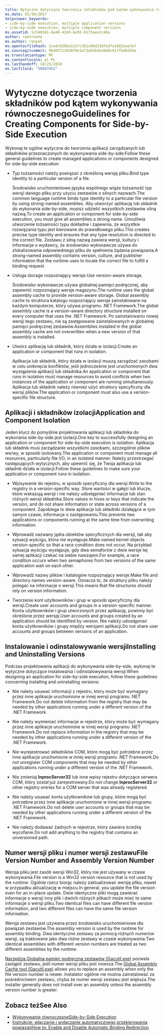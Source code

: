 ```yaml
---
title: Wytyczne dotyczące tworzenia składników pod kątem wykonywania równoczesnego
ms.date: 03/30/2017
helpviewer_keywords:
- side-by-side execution, multiple application versions
- side-by-side execution, multiple component versions
ms.assetid: 5c540161-6e40-42e9-be92-6175aee2c46a
author: rpetrusha
ms.author: ronpet
ms.openlocfilehash: 2cedcb20ba12e7c362c60d33dfedfa1882eaa7e7
ms.sourcegitcommit: 9bd8f213b50f0e1a73e03bd1e840c917fbd6d20a
ms.translationtype: MT
ms.contentlocale: pl-PL
ms.lasthandoff: 10/25/2018
ms.locfileid: "50047452"
---
```

# <a name="guidelines-for-creating-components-for-side-by-side-execution"></a><span data-ttu-id="bb9eb-102">Wytyczne dotyczące tworzenia składników pod kątem wykonywania równoczesnego</span><span class="sxs-lookup"><span data-stu-id="bb9eb-102">Guidelines for Creating Components for Side-by-Side Execution</span></span>
<span data-ttu-id="bb9eb-103">Wykonaj te ogólne wytyczne do tworzenia aplikacji zarządzanych lub składników przeznaczonych do wykonywania side-by-side:</span><span class="sxs-lookup"><span data-stu-id="bb9eb-103">Follow these general guidelines to create managed applications or components designed for side-by-side execution:</span></span>  
  
-   <span data-ttu-id="bb9eb-104">Typ tożsamości należy powiązać z określoną wersję pliku.</span><span class="sxs-lookup"><span data-stu-id="bb9eb-104">Bind type identity to a particular version of a file.</span></span>  
  
     <span data-ttu-id="bb9eb-105">Środowisko uruchomieniowe języka wspólnego wiąże tożsamość typ wersji danego pliku przy użyciu zestawów o silnych nazwach.</span><span class="sxs-lookup"><span data-stu-id="bb9eb-105">The common language runtime binds type identity to a particular file version by using strong-named assemblies.</span></span> <span data-ttu-id="bb9eb-106">Aby utworzyć aplikację lub składnik do wykonania side-by-side, musisz udzielić wszystkich zestawów silną nazwą.</span><span class="sxs-lookup"><span data-stu-id="bb9eb-106">To create an application or component for side-by-side execution, you must give all assemblies a strong name.</span></span> <span data-ttu-id="bb9eb-107">Umożliwia utworzenie tożsamości typu dokładne i zapewnia, że wszystkie rozwiązania typu jest kierowane do prawidłowego pliku.</span><span class="sxs-lookup"><span data-stu-id="bb9eb-107">This creates precise type identity and ensures that any type resolution is directed to the correct file.</span></span> <span data-ttu-id="bb9eb-108">Zestawu z silną nazwą zawiera wersji, kultury i informacje o wydawcy, że środowisko wykonawcze używa do zlokalizowania odpowiedniego pliku do spełnienia żądania powiązania.</span><span class="sxs-lookup"><span data-stu-id="bb9eb-108">A strong-named assembly contains version, culture, and publisher information that the runtime uses to locate the correct file to fulfill a binding request.</span></span>  
  
-   <span data-ttu-id="bb9eb-109">Usługa storage rozpoznający wersje.</span><span class="sxs-lookup"><span data-stu-id="bb9eb-109">Use version-aware storage.</span></span>  
  
     <span data-ttu-id="bb9eb-110">Środowisko wykonawcze używa globalnej pamięci podręcznej, aby zapewnić rozpoznający wersje magazynu.</span><span class="sxs-lookup"><span data-stu-id="bb9eb-110">The runtime uses the global assembly cache to provide version-aware storage.</span></span> <span data-ttu-id="bb9eb-111">Global assembly cache to struktura katalogu rozpoznający wersje zainstalowane na każdym komputerze, który używa programu .NET Framework.</span><span class="sxs-lookup"><span data-stu-id="bb9eb-111">The global assembly cache is a version-aware directory structure installed on every computer that uses the .NET Framework.</span></span> <span data-ttu-id="bb9eb-112">Po zainstalowaniu nowej wersji tego zestawu, nie są zastępowane zainstalowanych w globalnej pamięci podręcznej zestawów.</span><span class="sxs-lookup"><span data-stu-id="bb9eb-112">Assemblies installed in the global assembly cache are not overwritten when a new version of that assembly is installed.</span></span>  
  
-   <span data-ttu-id="bb9eb-113">Utwórz aplikację lub składnik, który działa w izolacji.</span><span class="sxs-lookup"><span data-stu-id="bb9eb-113">Create an application or component that runs in isolation.</span></span>  
  
     <span data-ttu-id="bb9eb-114">Aplikacja lub składnik, który działa w izolacji muszą zarządzać zasobami w celu uniknięcia konfliktów, jeśli jednocześnie jest uruchomionych dwa wystąpienia aplikacji lub składnika.</span><span class="sxs-lookup"><span data-stu-id="bb9eb-114">An application or component that runs in isolation must manage resources to avoid conflicts when two instances of the application or component are running simultaneously.</span></span> <span data-ttu-id="bb9eb-115">Aplikacja lub składnik należy również użyć struktury specyficzny dla wersji plików.</span><span class="sxs-lookup"><span data-stu-id="bb9eb-115">The application or component must also use a version-specific file structure.</span></span>  
  
## <a name="application-and-component-isolation"></a><span data-ttu-id="bb9eb-116">Aplikacji i składników izolacji</span><span class="sxs-lookup"><span data-stu-id="bb9eb-116">Application and Component Isolation</span></span>  
 <span data-ttu-id="bb9eb-117">Jeden klucz do pomyślnie projektowania aplikacji lub składnika do wykonania side-by-side jest izolacji.</span><span class="sxs-lookup"><span data-stu-id="bb9eb-117">One key to successfully designing an application or component for side-by-side execution is isolation.</span></span> <span data-ttu-id="bb9eb-118">Aplikacja lub składnik musi zarządzanie wszystkimi zasobami, szczególnie plików we/wy, w sposób izolowany.</span><span class="sxs-lookup"><span data-stu-id="bb9eb-118">The application or component must manage all resources, particularly file I/O, in an isolated manner.</span></span> <span data-ttu-id="bb9eb-119">Należy przestrzegać następujących wytycznych, aby upewnić się, że Twoja aplikacja lub składnik działa w izolacji:</span><span class="sxs-lookup"><span data-stu-id="bb9eb-119">Follow these guidelines to make sure your application or component runs in isolation:</span></span>  
  
-   <span data-ttu-id="bb9eb-120">Wpisywanie do rejestru, w sposób specyficzny dla wersji.</span><span class="sxs-lookup"><span data-stu-id="bb9eb-120">Write to the registry in a version-specific way.</span></span> <span data-ttu-id="bb9eb-121">Store wartości w gałęzi lub klucze, które wskazują wersji i nie należy udostępniać informacje lub stan różnych wersji składnika.</span><span class="sxs-lookup"><span data-stu-id="bb9eb-121">Store values in hives or keys that indicate the version, and do not share information or state across versions of a component.</span></span> <span data-ttu-id="bb9eb-122">Zapobiega to dwie aplikacje lub składniki działające w tym samym czasie, informacje o zastępowaniu.</span><span class="sxs-lookup"><span data-stu-id="bb9eb-122">This prevents two applications or components running at the same time from overwriting information.</span></span>  
  
-   <span data-ttu-id="bb9eb-123">Wprowadź nazwany jądra obiektów specyficznych dla wersji, tak aby sytuacji wyścigu, która nie występuje.</span><span class="sxs-lookup"><span data-stu-id="bb9eb-123">Make named kernel objects version-specific so that a race condition does not occur.</span></span> <span data-ttu-id="bb9eb-124">Na przykład sytuacja wyścigu występuje, gdy dwa semaforów z dwie wersje tej samej aplikacji czekać na siebie nawzajem.</span><span class="sxs-lookup"><span data-stu-id="bb9eb-124">For example, a race condition occurs when two semaphores from two versions of the same application wait on each other.</span></span>  
  
-   <span data-ttu-id="bb9eb-125">Wprowadź nazwy plików i katalogów rozpoznający wersje.</span><span class="sxs-lookup"><span data-stu-id="bb9eb-125">Make file and directory names version-aware.</span></span> <span data-ttu-id="bb9eb-126">Oznacza to, że struktury pliku należy polegać na informacje o wersji.</span><span class="sxs-lookup"><span data-stu-id="bb9eb-126">This means that file structures should rely on version information.</span></span>  
  
-   <span data-ttu-id="bb9eb-127">Tworzenie kont użytkowników i grup w sposób specyficzny dla wersji.</span><span class="sxs-lookup"><span data-stu-id="bb9eb-127">Create user accounts and groups in a version-specific manner.</span></span> <span data-ttu-id="bb9eb-128">Konta użytkowników i grup utworzonych przez aplikację, powinny być określone przez wersję.</span><span class="sxs-lookup"><span data-stu-id="bb9eb-128">User accounts and groups created by an application should be identified by version.</span></span> <span data-ttu-id="bb9eb-129">Nie należy udostępniać konta użytkowników i grupy między wersjami aplikacji.</span><span class="sxs-lookup"><span data-stu-id="bb9eb-129">Do not share user accounts and groups between versions of an application.</span></span>  
  
## <a name="installing-and-uninstalling-versions"></a><span data-ttu-id="bb9eb-130">Instalowanie i odinstalowywanie wersji</span><span class="sxs-lookup"><span data-stu-id="bb9eb-130">Installing and Uninstalling Versions</span></span>  
 <span data-ttu-id="bb9eb-131">Podczas projektowania aplikacji do wykonywania side-by-side, wykonaj te wytyczne dotyczące instalowania i odinstalowywania wersji:</span><span class="sxs-lookup"><span data-stu-id="bb9eb-131">When designing an application for side-by-side execution, follow these guidelines concerning installing and uninstalling versions:</span></span>  
  
-   <span data-ttu-id="bb9eb-132">Nie należy usuwać informacji z rejestru, który może być wymagany przez inne aplikacje uruchomione w innej wersji programu .NET Framework.</span><span class="sxs-lookup"><span data-stu-id="bb9eb-132">Do not delete information from the registry that may be needed by other applications running under a different version of the .NET Framework.</span></span>  
  
-   <span data-ttu-id="bb9eb-133">Nie należy wymieniać informacje w rejestrze, który może być wymagany przez inne aplikacje uruchomione w innej wersji programu .NET Framework.</span><span class="sxs-lookup"><span data-stu-id="bb9eb-133">Do not replace information in the registry that may be needed by other applications running under a different version of the .NET Framework.</span></span>  
  
-   <span data-ttu-id="bb9eb-134">Nie wyrejestrować składników COM, które mogą być potrzebne przez inne aplikacje uruchomione w innej wersji programu .NET Framework.</span><span class="sxs-lookup"><span data-stu-id="bb9eb-134">Do not unregister COM components that may be needed by other applications running under a different version of the .NET Framework.</span></span>  
  
-   <span data-ttu-id="bb9eb-135">Nie zmieniaj **InprocServer32** lub inne wpisy rejestru dotyczące serwera COM, który został już zarejestrowany.</span><span class="sxs-lookup"><span data-stu-id="bb9eb-135">Do not change **InprocServer32** or other registry entries for a COM server that was already registered.</span></span>  
  
-   <span data-ttu-id="bb9eb-136">Nie należy usuwać konta użytkowników lub grupy, które mogą być potrzebne przez inne aplikacje uruchomione w innej wersji programu .NET Framework.</span><span class="sxs-lookup"><span data-stu-id="bb9eb-136">Do not delete user accounts or groups that may be needed by other applications running under a different version of the .NET Framework.</span></span>  
  
-   <span data-ttu-id="bb9eb-137">Nie należy dodawać żadnych w rejestrze, który zawiera ścieżkę wycofanie.</span><span class="sxs-lookup"><span data-stu-id="bb9eb-137">Do not add anything to the registry that contains an unversioned path.</span></span>  
  
## <a name="file-version-number-and-assembly-version-number"></a><span data-ttu-id="bb9eb-138">Numer wersji pliku i numer wersji zestawu</span><span class="sxs-lookup"><span data-stu-id="bb9eb-138">File Version Number and Assembly Version Number</span></span>  
 <span data-ttu-id="bb9eb-139">Wersja pliku jest zasób wersji Win32, który nie jest używany w czasie wykonywania.</span><span class="sxs-lookup"><span data-stu-id="bb9eb-139">File version is a Win32 version resource that is not used by the runtime.</span></span> <span data-ttu-id="bb9eb-140">Ogólnie rzecz biorąc należy zaktualizować wersję pliku, nawet w przypadku aktualizację w miejscu.</span><span class="sxs-lookup"><span data-stu-id="bb9eb-140">In general, you update the file version even for an in-place update.</span></span> <span data-ttu-id="bb9eb-141">Dwie identyczne pliki mogą zawierać informacje o wersji inny plik i dwóch różnych plikach może mieć te same informacje o wersji pliku.</span><span class="sxs-lookup"><span data-stu-id="bb9eb-141">Two identical files can have different file version information, and two different files can have the same file version information.</span></span>  
  
 <span data-ttu-id="bb9eb-142">Wersja zestawu jest używana przez środowisko uruchomieniowe dla powiązań zestawów.</span><span class="sxs-lookup"><span data-stu-id="bb9eb-142">The assembly version is used by the runtime for assembly binding.</span></span> <span data-ttu-id="bb9eb-143">Dwa identyczne zestawy za pomocą różnych numerów wersji, są traktowane jako dwa różne zestawy w czasie wykonywania.</span><span class="sxs-lookup"><span data-stu-id="bb9eb-143">Two identical assemblies with different version numbers are treated as two different assemblies by the runtime.</span></span>  
  
 <span data-ttu-id="bb9eb-144">[Narzędzia Globalna pamięć podręczna zestawów (Gacutil.exe)](../../../docs/framework/tools/gacutil-exe-gac-tool.md) pozwala zastąpić zestawu, jeśli numer wersji pliku jest nowsza.</span><span class="sxs-lookup"><span data-stu-id="bb9eb-144">The [Global Assembly Cache tool (Gacutil.exe)](../../../docs/framework/tools/gacutil-exe-gac-tool.md) allows you to replace an assembly when only the file version number is newer.</span></span> <span data-ttu-id="bb9eb-145">Instalator ogólnie nie można zainstalować za pośrednictwem zestawu, chyba że numer wersji zestawu jest większa.</span><span class="sxs-lookup"><span data-stu-id="bb9eb-145">The installer generally does not install over an assembly unless the assembly version number is greater.</span></span>  
  
## <a name="see-also"></a><span data-ttu-id="bb9eb-146">Zobacz też</span><span class="sxs-lookup"><span data-stu-id="bb9eb-146">See Also</span></span>  
- [<span data-ttu-id="bb9eb-147">Wykonywanie równoczesne</span><span class="sxs-lookup"><span data-stu-id="bb9eb-147">Side-by-Side Execution</span></span>](../../../docs/framework/deployment/side-by-side-execution.md)  
- [<span data-ttu-id="bb9eb-148">Instrukcje: włączanie i wyłączanie automatycznego przekierowania powiązań</span><span class="sxs-lookup"><span data-stu-id="bb9eb-148">How to: Enable and Disable Automatic Binding Redirection</span></span>](../../../docs/framework/configure-apps/how-to-enable-and-disable-automatic-binding-redirection.md)
